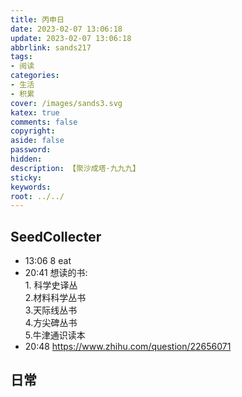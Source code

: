 ```yaml
---
title: 丙申日
date: 2023-02-07 13:06:18
update: 2023-02-07 13:06:18
abbrlink: sands217
tags:
- 阅读
categories:
- 生活
- 积累
cover: /images/sands3.svg
katex: true
comments: false
copyright:
aside: false
password:
hidden:
description: 【聚沙成塔·九九九】 
sticky: 
keywords:
root: ../../
---
```


## SeedCollecter
- 13:06 8 eat 
- 20:41 想读的书:<br>1. 科学史译丛<br>2.材料科学丛书<br>3.天际线丛书<br>4.方尖碑丛书<br>5.牛津通识读本
- 20:48 https://www.zhihu.com/question/22656071


## 日常